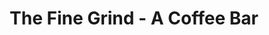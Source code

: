 ---
title: "The Fine Grind - A Coffee Bar"
url: /wayne/the-fine-grind-a-coffee-bar/
shop: coffee
---